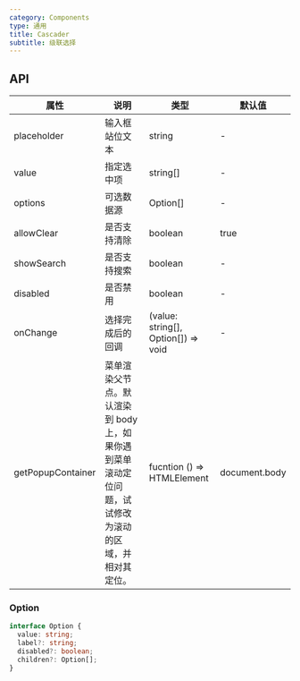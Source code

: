 ```yaml
---
category: Components
type: 通用
title: Cascader
subtitle: 级联选择
---
```


## API

| 属性 | 说明 | 类型 | 默认值 |
| --- | --- | ---  | ---   |
| placeholder | 输入框站位文本 | string | - |
| value | 指定选中项 | string[] | - |
| options | 可选数据源 | Option[] | - |
| allowClear | 是否支持清除 | boolean | true |
| showSearch | 是否支持搜索 | boolean | - |
| disabled | 是否禁用 | boolean | - |
| onChange | 选择完成后的回调|(value: string[], Option[]) => void | - |
| getPopupContainer       | 菜单渲染父节点。默认渲染到 body 上，如果你遇到菜单滚动定位问题，试试修改为滚动的区域，并相对其定位。   | fucntion () => HTMLElement                                                             | document.body |


### Option

```typescript
interface Option {
  value: string;
  label?: string;
  disabled?: boolean;
  children?: Option[];
}
```
